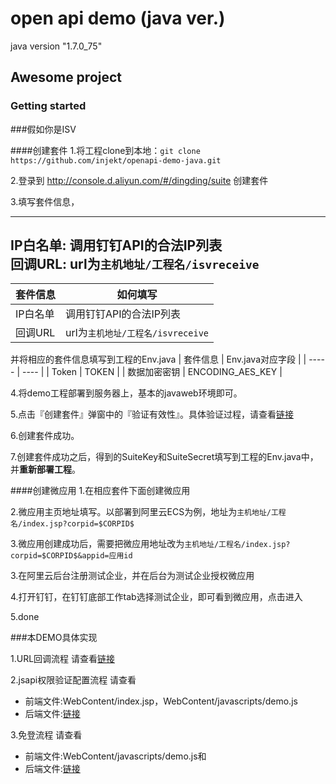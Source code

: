 # open api demo (java ver.)
java version "1.7.0_75"

## Awesome project

### Getting started

###假如你是ISV 

####创建套件
1.将工程clone到本地：```git clone https://github.com/injekt/openapi-demo-java.git```

2.登录到 http://console.d.aliyun.com/#/dingding/suite 创建套件

3.填写套件信息，

---
IP白名单:  调用钉钉API的合法IP列表  
回调URL:   url为```主机地址/工程名/isvreceive```
---

 | 套件信息   |  如何填写 |
 | ----- | ---- |
| IP白名单 |   调用钉钉API的合法IP列表     |
 |  回调URL   | url为```主机地址/工程名/isvreceive``` |


并将相应的套件信息填写到工程的Env.java
 | 套件信息   |  Env.java对应字段  |
 | ----- | ---- |
| Token |   TOKEN     |
 |   数据加密密钥   |   ENCODING_AES_KEY   |

4.将demo工程部署到服务器上，基本的javaweb环境即可。

5.点击『创建套件』弹窗中的『验证有效性』。具体验证过程，请查看[链接](https://github.com/injekt/openapi-demo-java/blob/master/src/com/alibaba/dingtalk/openapi/servlet/IsvReceiveServlet.java)

6.创建套件成功。

7.创建套件成功之后，得到的SuiteKey和SuiteSecret填写到工程的Env.java中，并**重新部署工程**。

####创建微应用
1.在相应套件下面创建微应用

2.微应用主页地址填写。以部署到阿里云ECS为例，地址为```主机地址/工程名/index.jsp?corpid=$CORPID$```

3.微应用创建成功后，需要把微应用地址改为```主机地址/工程名/index.jsp?corpid=$CORPID$&appid=应用id```

3.在阿里云后台注册测试企业，并在后台为测试企业授权微应用

4.打开钉钉，在钉钉底部工作tab选择测试企业，即可看到微应用，点击进入

5.done

###本DEMO具体实现

1.URL回调流程
请查看[链接](https://github.com/injekt/openapi-demo-java/blob/master/src/com/alibaba/dingtalk/openapi/servlet/IsvReceiveServlet.java)

2.jsapi权限验证配置流程
请查看
- 前端文件:WebContent/index.jsp，WebContent/javascripts/demo.js
- 后端文件:[链接](https://github.com/injekt/openapi-demo-java/blob/master/src/com/alibaba/dingtalk/openapi/demo/auth/AuthHelper.java)

3.免登流程
请查看
- 前端文件:WebContent/javascripts/demo.js和
- 后端文件:[链接](https://github.com/injekt/openapi-demo-java/blob/master/src/com/alibaba/dingtalk/openapi/servlet/UserInfoServlet.java)



